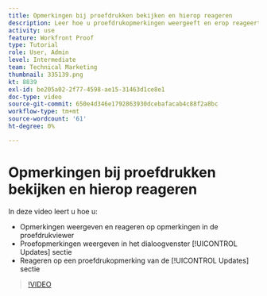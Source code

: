 ```yaml
---
title: Opmerkingen bij proefdrukken bekijken en hierop reageren
description: Leer hoe u proefdrukopmerkingen weergeeft en erop reageert vanuit de proefdrukviewer en vanuit de [!UICONTROL Updates] deel van [!DNL  Workfront].
activity: use
feature: Workfront Proof
type: Tutorial
role: User, Admin
level: Intermediate
team: Technical Marketing
thumbnail: 335139.png
kt: 8839
exl-id: be205a02-2f77-4598-ae15-31463d1ce8e1
doc-type: video
source-git-commit: 650e4d346e1792863930dcebafacab4c88f2a8bc
workflow-type: tm+mt
source-wordcount: '61'
ht-degree: 0%

---
```


# Opmerkingen bij proefdrukken bekijken en hierop reageren

In deze video leert u hoe u:

* Opmerkingen weergeven en reageren op opmerkingen in de proefdrukviewer
* Proefopmerkingen weergeven in het dialoogvenster [!UICONTROL Updates] sectie
* Reageren op een proefdrukopmerking van de [!UICONTROL Updates] sectie

>[!VIDEO](https://video.tv.adobe.com/v/335139/?quality=12&learn=on)
